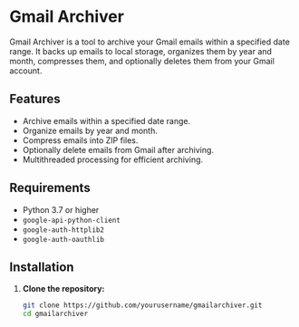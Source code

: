 # Gmail Archiver

Gmail Archiver is a tool to archive your Gmail emails within a specified date range. It backs up emails to local storage, organizes them by year and month, compresses them, and optionally deletes them from your Gmail account.

## Features

- Archive emails within a specified date range.
- Organize emails by year and month.
- Compress emails into ZIP files.
- Optionally delete emails from Gmail after archiving.
- Multithreaded processing for efficient archiving.

## Requirements

- Python 3.7 or higher
- `google-api-python-client`
- `google-auth-httplib2`
- `google-auth-oauthlib`

## Installation

1. **Clone the repository:**

   ```bash
   git clone https://github.com/yourusername/gmailarchiver.git
   cd gmailarchiver